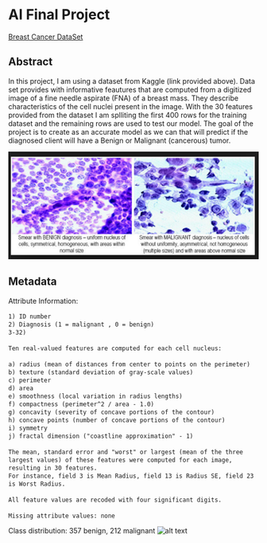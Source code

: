 # AI Final Project

[Breast Cancer DataSet](https://www.kaggle.com/uciml/breast-cancer-wisconsin-data#data.csv)

## Abstract
In this project, I am using a dataset from Kaggle (link provided above). Data set provides with informative feautures that are computed from a digitized image of a fine needle aspirate (FNA) of a breast mass. They describe characteristics of the cell nuclei present in the image. 
With the 30 features provided from the dataset I am splliting the first 400 rows for the training dataset and the remaining rows are used to test our model. The goal of the project is to create as an accurate model as we can that will predict if the diagnosed client will have a Benign or Malignant (cancerous) tumor. 


![alt text](https://github.com/Acelhaka/AIFinalProject/blob/master/Breast%20Cancer.PNG)

## Metadata

Attribute Information:
`````````````
1) ID number 
2) Diagnosis (1 = malignant , 0 = benign)
3-32)

Ten real-valued features are computed for each cell nucleus:

a) radius (mean of distances from center to points on the perimeter)
b) texture (standard deviation of gray-scale values) 
c) perimeter 
d) area 
e) smoothness (local variation in radius lengths) 
f) compactness (perimeter^2 / area - 1.0) 
g) concavity (severity of concave portions of the contour) 
h) concave points (number of concave portions of the contour) 
i) symmetry
j) fractal dimension ("coastline approximation" - 1)

The mean, standard error and "worst" or largest (mean of the three largest values) of these features were computed for each image, resulting in 30 features. 
For instance, field 3 is Mean Radius, field 13 is Radius SE, field 23 is Worst Radius.

All feature values are recoded with four significant digits.

Missing attribute values: none
`````````````
Class distribution: 357 benign, 212 malignant
![alt text]()


